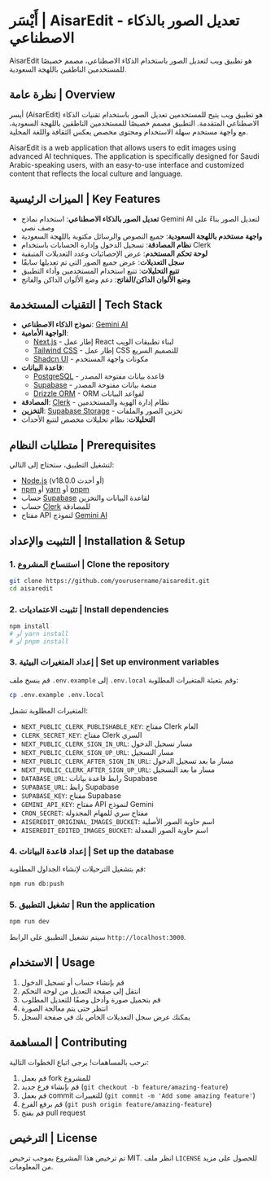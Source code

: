 # أَيْسَر | AisarEdit - تعديل الصور بالذكاء الاصطناعي

AisarEdit هو تطبيق ويب لتعديل الصور باستخدام الذكاء الاصطناعي، مصمم خصيصًا للمستخدمين الناطقين باللهجة السعودية.

## نظرة عامة | Overview

أيسر (AisarEdit) هو تطبيق ويب يتيح للمستخدمين تعديل الصور باستخدام تقنيات الذكاء الاصطناعي المتقدمة. التطبيق مصمم خصيصًا للمستخدمين الناطقين باللهجة السعودية، مع واجهة مستخدم سهلة الاستخدام ومحتوى مخصص يعكس الثقافة واللغة المحلية.

AisarEdit is a web application that allows users to edit images using advanced AI techniques. The application is specifically designed for Saudi Arabic-speaking users, with an easy-to-use interface and customized content that reflects the local culture and language.

## الميزات الرئيسية | Key Features

- **تعديل الصور بالذكاء الاصطناعي**: استخدام نماذج Gemini AI لتعديل الصور بناءً على وصف نصي
- **واجهة مستخدم باللهجة السعودية**: جميع النصوص والرسائل مكتوبة باللهجة السعودية
- **نظام المصادقة**: تسجيل الدخول وإدارة الحسابات باستخدام Clerk
- **لوحة تحكم المستخدم**: عرض الإحصائيات وعدد التعديلات المتبقية
- **سجل التعديلات**: عرض جميع الصور التي تم تعديلها سابقًا
- **تتبع التحليلات**: تتبع استخدام المستخدمين وأداء التطبيق
- **وضع الألوان الداكن/الفاتح**: دعم وضع الألوان الداكن والفاتح

## التقنيات المستخدمة | Tech Stack

- **نموذج الذكاء الاصطناعي**: [Gemini AI](https://gemini.google.com/)
- **الواجهة الأمامية**: 
  - [Next.js](https://nextjs.org/docs) - إطار عمل React لبناء تطبيقات الويب
  - [Tailwind CSS](https://tailwindcss.com/docs/guides/nextjs) - إطار عمل CSS للتصميم السريع
  - [Shadcn UI](https://ui.shadcn.com/docs/installation) - مكونات واجهة المستخدم
- **قاعدة البيانات**: 
  - [PostgreSQL](https://www.postgresql.org/about/) - قاعدة بيانات مفتوحة المصدر
  - [Supabase](https://supabase.com/) - منصة بيانات مفتوحة المصدر
  - [Drizzle ORM](https://orm.drizzle.team/docs/get-started-postgresql) - ORM لقواعد البيانات
- **المصادقة**: [Clerk](https://clerk.com/) - نظام إدارة الهوية والمستخدمين
- **التخزين**: [Supabase Storage](https://supabase.com/storage) - تخزين الصور والملفات
- **التحليلات**: نظام تحليلات مخصص لتتبع الأحداث

## متطلبات النظام | Prerequisites

لتشغيل التطبيق، ستحتاج إلى التالي:

- [Node.js](https://nodejs.org/) (v18.0.0 أو أحدث)
- [npm](https://www.npmjs.com/) أو [yarn](https://yarnpkg.com/) أو [pnpm](https://pnpm.io/)
- حساب [Supabase](https://supabase.com/) لقاعدة البيانات والتخزين
- حساب [Clerk](https://clerk.com/) للمصادقة
- مفتاح API لنموذج [Gemini AI](https://gemini.google.com/)

## التثبيت والإعداد | Installation & Setup

### 1. استنساخ المشروع | Clone the repository

```bash
git clone https://github.com/yourusername/aisaredit.git
cd aisaredit
```

### 2. تثبيت الاعتماديات | Install dependencies

```bash
npm install
# أو yarn install
# أو pnpm install
```

### 3. إعداد المتغيرات البيئية | Set up environment variables

قم بنسخ ملف `.env.example` إلى `.env.local` وقم بتعبئة المتغيرات المطلوبة:

```bash
cp .env.example .env.local
```

المتغيرات المطلوبة تشمل:

- `NEXT_PUBLIC_CLERK_PUBLISHABLE_KEY`: مفتاح Clerk العام
- `CLERK_SECRET_KEY`: مفتاح Clerk السري
- `NEXT_PUBLIC_CLERK_SIGN_IN_URL`: مسار تسجيل الدخول
- `NEXT_PUBLIC_CLERK_SIGN_UP_URL`: مسار التسجيل
- `NEXT_PUBLIC_CLERK_AFTER_SIGN_IN_URL`: مسار ما بعد تسجيل الدخول
- `NEXT_PUBLIC_CLERK_AFTER_SIGN_UP_URL`: مسار ما بعد التسجيل
- `DATABASE_URL`: رابط قاعدة بيانات Supabase
- `SUPABASE_URL`: رابط Supabase
- `SUPABASE_KEY`: مفتاح Supabase
- `GEMINI_API_KEY`: مفتاح API لنموذج Gemini
- `CRON_SECRET`: مفتاح سري للمهام المجدولة
- `AISEREDIT_ORIGINAL_IMAGES_BUCKET`: اسم حاوية الصور الأصلية
- `AISEREDIT_EDITED_IMAGES_BUCKET`: اسم حاوية الصور المعدلة

### 4. إعداد قاعدة البيانات | Set up the database

قم بتشغيل الترحيلات لإنشاء الجداول المطلوبة:

```bash
npm run db:push
```

### 5. تشغيل التطبيق | Run the application

```bash
npm run dev
```

سيتم تشغيل التطبيق على الرابط `http://localhost:3000`.

## الاستخدام | Usage

1. قم بإنشاء حساب أو تسجيل الدخول
2. انتقل إلى صفحة التعديل من لوحة التحكم
3. قم بتحميل صورة وأدخل وصفًا للتعديل المطلوب
4. انتظر حتى يتم معالجة الصورة
5. يمكنك عرض سجل التعديلات الخاص بك في صفحة السجل

## المساهمة | Contributing

نرحب بالمساهمات! يرجى اتباع الخطوات التالية:

1. قم بعمل fork للمشروع
2. قم بإنشاء فرع جديد (`git checkout -b feature/amazing-feature`)
3. قم بعمل commit للتغييرات (`git commit -m 'Add some amazing feature'`)
4. قم برفع الفرع (`git push origin feature/amazing-feature`)
5. قم بفتح pull request

## الترخيص | License

تم ترخيص هذا المشروع بموجب ترخيص MIT. انظر ملف `LICENSE` للحصول على مزيد من المعلومات.
